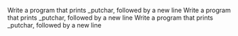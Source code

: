 Write a program that prints _putchar, followed by a new line
Write a program that prints _putchar, followed by a new line
Write a program that prints _putchar, followed by a new line
